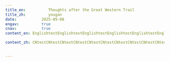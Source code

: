```yaml
---
title_en:          Thoughts after the Great Western Trail
title_zh:          yougan
date:           2025-09-08
engav:          true
cnav:           true
content_en: EnglishtestEnglishtestEnglishtestEnglishtestEnglishtestEnglishtestEnglishtestEnglishtestEnglishtestEnglishtestEnglishtestEnglishtestEnglishtestEnglishtestEnglishtestEnglishtestEnglishtestEnglishtest

content_zh: CNtestCNtestCNtestCNtestCNtestCNtestCNtestCNtestCNtestCNtestCNtestCNtestCNtestCNtestCNtestCNtestCNtestCNtestCNtestCNtestCNtestCNtestCNtestCNtestCNtestCNtestCNtestCNtest

  
---
```

